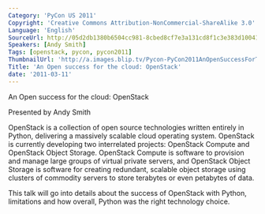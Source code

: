 ```yaml
---
Category: 'PyCon US 2011'
Copyright: 'Creative Commons Attribution-NonCommercial-ShareAlike 3.0'
Language: 'English'
SourceUrl: http://05d2db1380b6504cc981-8cbed8cf7e3a131cd8f1c3e383d10041.r93.cf2.rackcdn.com/pycon-us-2011/393_an-open-success-for-the-cloud-openstack.mp4
Speakers: [Andy Smith]
Tags: [openstack, pycon, pycon2011]
ThumbnailUrl: 'http://a.images.blip.tv/Pycon-PyCon2011AnOpenSuccessForTheCloudOpenStack791.png'
Title: 'An Open success for the cloud: OpenStack'
date: '2011-03-11'
---
```

An Open success for the cloud: OpenStack

Presented by Andy Smith

OpenStack is a collection of open source technologies written entirely in
Python, delivering a massively scalable cloud operating system. OpenStack is
currently developing two interrelated projects: OpenStack Compute and
OpenStack Object Storage. OpenStack Compute is software to provision and
manage large groups of virtual private servers, and OpenStack Object Storage
is software for creating redundant, scalable object storage using clusters of
commodity servers to store terabytes or even petabytes of data.

This talk will go into details about the success of OpenStack with Python,
limitations and how overall, Python was the right technology choice.
